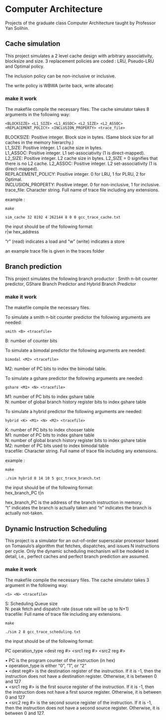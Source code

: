 # Computer Architecture

Projects of the graduate class Computer Architecture taught by Professor Yan Solihin.

## Cache simulation

This project simulates a 2 level cache design with arbitrary associativity, blocksize and size. 3 replacement policies are coded : LRU, Pseudo-LRU and Optimal policy.

The inclusion policy can be non-inclusive or inclusive.

The write policy is WBWA (write back, write allocate)

### make it work

The makefile compile the necessary files.
The cache simulator takes 8 arguments in the following way:

```
<BLOCKSIZE> <L1_SIZE> <L1_ASSOC> <L2_SIZE> <L2_ASSOC> <REPLACEMENT_POLICY> <INCLUSION_PROPERTY> <trace_file>
```

BLOCKSIZE: Positive integer. Block size in bytes. (Same block size for all caches in the memory hierarchy.)\
L1_SIZE: Positive integer. L1 cache size in bytes.\
L1_ASSOC: Positive integer. L1 set-associativity (1 is direct-mapped).\
L2_SIZE: Positive integer. L2 cache size in bytes. L2_SIZE = 0 signifies that there is no L2 cache.
L2_ASSOC: Positive integer. L2 set-associativity (1 is direct-mapped).\
REPLACEMENT_POLICY: Positive integer. 0 for LRU, 1 for PLRU, 2 for Optimal.\
INCLUSION_PROPERTY: Positive integer. 0 for non-inclusive, 1 for inclusive.\
trace_file: Character string. Full name of trace file including any extensions.

example :
```
make

sim_cache 32 8192 4 262144 8 0 0 gcc_trace_cache.txt
```

the input should be of the following format:\
r|w hex_address

“r” (read) indicates a load and “w” (write) indicates a store

an example trace file is given in the traces folder


## Branch prediction

This project simulates the following branch productor : Smith n-bit counter predictor, GShare Branch Predictor and Hybrid Branch Predictor

### make it work

The makefile compile the necessary files.

To simulate a smith n-bit counter predictor the following arguments are needed:
```
smith <B> <tracefile>
```
B: number of counter bits


To simulate a bimodal predictor the following arguments are needed:
```
bimodal <M2> <tracefile>
```
M2: number of PC bits to index the bimodal table.


To simulate a gshare predictor the following arguments are needed:
```
gshare <M1> <N> <tracefile>
```
M1: number of PC bits to index gshare table\
N: number of global branch history register bits to index gshare table

To simulate a hybrid predictor the following arguments are needed:
```
hybrid <K> <M1> <N> <M2> <tracefile>
```
K: number of PC bits to index chooser table\
M1: number of PC bits to index gshare table\
N: number of global branch history register bits to index gshare table\
M2: number of PC bits used to index bimodal table\
tracefile: Character string. Full name of trace file including any extensions.

example :
```
make

./sim hybrid 8 14 10 5 gcc_trace_branch.txt
```

the input should be of the following format:\
hex_branch_PC t|n

hex_branch_PC is the address of the branch instruction in memory.\
“t” indicates the branch is actually taken and “n” indicates the branch is actually not-taken.

## Dynamic Instruction Scheduling

This project is a simulator for an out-of-order superscalar processor based on Tomasulo’s algorithm that fetches, dispatches, and issues N instructions per cycle. Only the dynamic scheduling mechanism will be modeled in detail, i.e., perfect caches and perfect branch prediction are assumed.

### make it work

The makefile compile the necessary files.
The cache simulator takes 3 argument in the following way:

```
<S> <N> <tracefile>
```

S: Scheduling Queue size\
N: peak fetch and dispatch rate (issue rate will be up to N+1)\
tracefile: Full name of trace file including any extensions.

```
make

./sim 2 8 gcc_trace_scheduling.txt
```

the input should be of the following format:

PC operation_type <dest reg #> <src1 reg #> <src2 reg #>

• PC is the program counter of the instruction (in hex)\
• operation_type is either “0”, “1”, or “2”\
• <dest reg#> is the destination register of the instruction. If it is -1, then the instruction does
not have a destination register. Otherwise, it is between 0 and 127\
• <src1 reg #> is the first source register of the instruction. If it is -1, then the instruction does
not have a first source register. Otherwise, it is between 0 and 127\
• <src2 reg #> is the second source register of the instruction. If it is -1, then the instruction
does not have a second source register. Otherwise, it is between 0 and 127.








